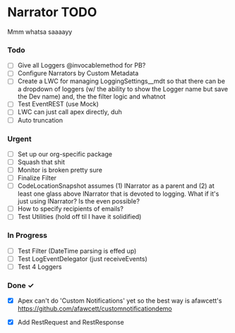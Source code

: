 # Narrator TODO

Mmm whatsa saaaayy

### Todo

- [ ] Give all Loggers @invocablemethod for PB?  
- [ ] Configure Narrators by Custom Metadata  
- [ ] Create a LWC for managing LoggingSettings__mdt so that there can be a dropdown of loggers (w/ the ability to show the Logger name but save the Dev name) and, the the filter logic and whatnot  
- [ ] Test EventREST (use Mock) 
- [ ] LWC can just call apex directly, duh
- [ ] Auto truncation

### Urgent

- [ ] Set up our org-specific package
- [ ] Squash that shit
- [ ] Monitor is broken pretty sure
- [ ] Finalize Filter
- [ ] CodeLocationSnapshot assumes (1) INarrator as a parent and (2) at least one glass above INarrator that is devoted to logging. What if it's just using INarrator? Is the even possible?  
- [ ] How to specify recipients of emails?
- [ ] Test Utilities (hold off til I have it solidified)  

### In Progress

- [ ] Test Filter (DateTime parsing is effed up)  
- [ ] Test LogEventDelegator (just receiveEvents)  
- [ ] Test 4 Loggers  

### Done ✓

- [x] Apex can't do 'Custom Notifications' yet so the best way is afawcett's https://github.com/afawcett/customnotificationdemo  
- [x] Add RestRequest and RestResponse  


